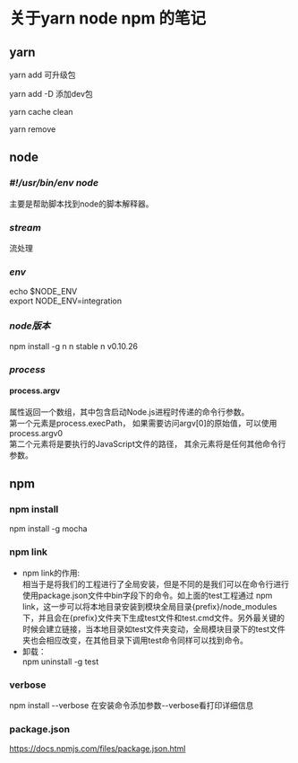 # 关于yarn node npm 的笔记

## **yarn**  

yarn add 可升级包

yarn add -D  添加dev包

yarn cache clean

yarn remove

## **node**

###  *\#!/usr/bin/env node*

主要是帮助脚本找到node的脚本解释器。

### *stream*

流处理

### *env*

echo $NODE_ENV  
export NODE_ENV=integration

### *node版本*

npm install -g n
n stable
n v0.10.26

### *process*  

#### process.argv

属性返回一个数组，其中包含启动Node.js进程时传递的命令行参数。  
第一个元素是process.execPath， 如果需要访问argv[0]的原始值，可以使用process.argv0  
第二个元素将是要执行的JavaScript文件的路径， 其余元素将是任何其他命令行参数。

## **npm**

### npm install

npm install -g mocha

### npm link

- npm link的作用:  
 相当于是将我们的工程进行了全局安装，但是不同的是我们可以在命令行进行使用package.json文件中bin字段下的命令。如上面的test工程通过 npm link，这一步可以将本地目录安装到模块全局目录{prefix}/node_modules下，并且会在{prefix}文件夹下生成test文件和test.cmd文件。另外最关键的时候会建立链接，当本地目录如test文件夹变动，全局模块目录下的test文件夹也会相应改变，在其他目录下调用test命令同样可以找到命令。  
- 卸载：  
npm uninstall -g test

### verbose

npm install --verbose
在安装命令添加参数--verbose看打印详细信息

### package.json

https://docs.npmjs.com/files/package.json.html


